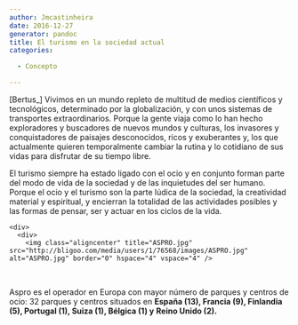 ```yaml
---
author: Jmcastinheira
date: 2016-12-27
generator: pandoc
title: El turismo en la sociedad actual
categories:

  - Concepto

---
```




\[Bertus\_\] Vivimos en un mundo repleto de multitud de medios
científicos y tecnológicos, determinado por la globalización, y con unos
sistemas de transportes extraordinarios. Porque la gente viaja como lo
han hecho exploradores y buscadores de nuevos mundos y culturas, los
invasores y conquistadores de paisajes desconocidos, ricos y exuberantes
y, los que actualmente quieren temporalmente cambiar la rutina y lo
cotidiano de sus vidas para disfrutar de su tiempo libre.

El turismo siempre ha estado ligado con el ocio y en conjunto forman
parte del modo de vida de la sociedad y de las inquietudes del ser
humano. Porque el ocio y el turismo son la parte lúdica de la sociedad,
la creatividad material y espiritual, y encierran la totalidad de las
actividades posibles y las formas de pensar, ser y actuar en los ciclos
de la vida.

<div>

    <div>
      <div>
        <img class="aligncenter" title="ASPRO.jpg" src="http://bligoo.com/media/users/1/76568/images/ASPRO.jpg" alt="ASPRO.jpg" border="0" hspace="4" vspace="4" />
      
    



 

Aspro es el operador en Europa con mayor número de parques y centros de
ocio: 32 parques y centros situados en **España (13), Francia (9),
Finlandia (5), Portugal (1), Suiza (1), Bélgica (1) y** **Reino Unido
(2).**
